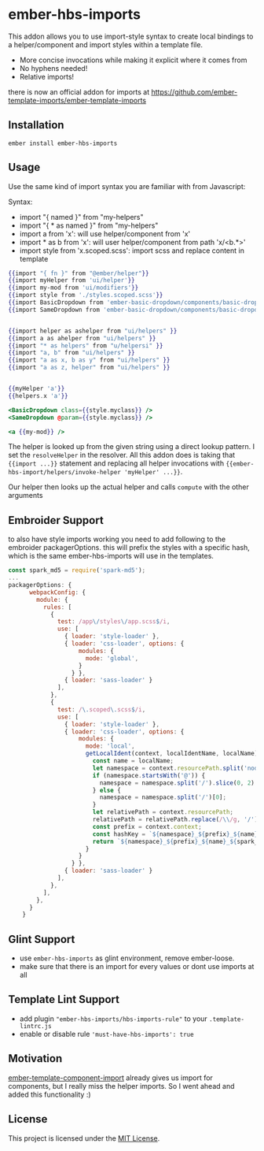 ember-hbs-imports
==============================================================================

This addon allows you to use import-style syntax to create local bindings to
a helper/component and import styles within a template file.

* More concise invocations while making it explicit where it comes from
* No hyphens needed!
* Relative imports!


there is now an official addon for imports at https://github.com/ember-template-imports/ember-template-imports

Installation
------------------------------------------------------------------------------

```
ember install ember-hbs-imports
```


Usage
------------------------------------------------------------------------------

Use the same kind of import syntax you are familiar with from Javascript:

Syntax:
* import "{ named }" from "my-helpers"
* import "{ * as named }" from "my-helpers"
* import a from 'x': will use helper/component from 'x'
* import * as b from 'x': will user helper/component from path 'x/<b.*>'
* import style from 'x.scoped.scss': import scss and replace content in template 

```hbs
{{import "{ fn }" from "@ember/helper"}}
{{import myHelper from 'ui/helper'}}
{{import my-mod from 'ui/modifiers'}}
{{import style from './styles.scoped.scss'}}
{{import BasicDropdown from 'ember-basic-dropdown/components/basic-dropdown'}}
{{import SameDropdown from 'ember-basic-dropdown/components/basic-dropdown'}}


{{import helper as ashelper from "ui/helpers" }}
{{import a as ahelper from "ui/helpers" }}
{{import "* as helpers" from "u/helpersi" }}
{{import "a, b" from "ui/helpers" }}
{{import "a as x, b as y" from "ui/helpers" }}
{{import "a as z, helper" from "ui/helpers" }}


{{myHelper 'a'}}
{{helpers.x 'a'}}

<BasicDropdown class={{style.myclass}} />
<SameDropdown @param={{style.myclass}} />

<a {{my-mod}} />
```

The helper is looked up from the given string using a direct lookup
pattern. I set the `resolveHelper` in the resolver. 
All this addon does is taking that `{{import ...}}` statement
and replacing all helper invocations with `{{ember-hbs-import/helpers/invoke-helper 'myHelper' ...}}`.

Our helper then looks up the actual helper and calls `compute` with the other arguments



Embroider Support
------------------------------------------------------------------------------
to also have style imports working you need to add following to the embroider packagerOptions.
this will prefix the styles with a specific hash, which is the same ember-hbs-imports will use in the templates.
```js
const spark_md5 = require('spark-md5');
...
packagerOptions: {
      webpackConfig: {
        module: {
          rules: [
            {
              test: /app\/styles\/app.scss$/i,
              use: [
                { loader: 'style-loader' },
                { loader: 'css-loader', options: {
                    modules: {
                      mode: 'global',
                    }
                  } },
                { loader: 'sass-loader' }
              ],
            },
            {
              test: /\.scoped\.scss$/i,
              use: [
                { loader: 'style-loader' },
                { loader: 'css-loader', options: {
                    modules: {
                      mode: 'local',
                      getLocalIdent(context, localIdentName, localName) {
                        const name = localName;
                        let namespace = context.resourcePath.split('node_modules').slice(-1)[0];
                        if (namespace.startsWith('@')) {
                          namespace = namespace.split('/').slice(0, 2).join('/');
                        } else {
                          namespace = namespace.split('/')[0];
                        }
                        let relativePath = context.resourcePath;
                        relativePath = relativePath.replace(/\\/g, '/');
                        const prefix = context.context;
                        const hashKey = `${namespace}_${prefix}_${name}`;
                        return `${namespace}_${prefix}_${name}_${spark_md5.hash(hashKey).slice(0, 5)}`;
                      }
                    }
                  } },
                { loader: 'sass-loader' }
              ],
            },
          ],
        },
      }
    }
```

Glint Support
------------------------------------------------------------------------------
* use `ember-hbs-imports` as glint environment, remove ember-loose.
* make sure that there is an import for every values or dont use imports at all

Template Lint Support
------------------------------------------------------------------------------
* add plugin `"ember-hbs-imports/hbs-imports-rule"` to your `.template-lintrc.js`
* enable or disable rule `'must-have-hbs-imports': true`

Motivation
------------------------------------------------------------------------------

[ember-template-component-import](https://github.com/crashco/ember-template-component-import)
already gives us import for components, but I really miss the helper imports.
So I went ahead and added this functionality :)


License
------------------------------------------------------------------------------

This project is licensed under the [MIT License](LICENSE.md).
